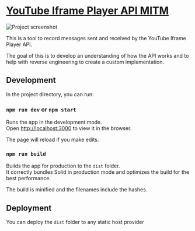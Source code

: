 # [YouTube Iframe Player API MITM](https://ytplayermitm.techchrism.me)

![Project screenshot](https://github.com/techchrism/youtube-iframe-player-api-mitm/assets/26680599/82d21e22-934a-4020-b673-1167385ec4fa)

This is a tool to record messages sent and received by the YouTube Iframe Player API.

The goal of this is to develop an understanding of how the API works and to help with reverse engineering to create a custom implementation.

## Development

In the project directory, you can run:

### `npm run dev` or `npm start`

Runs the app in the development mode.<br>
Open [http://localhost:3000](http://localhost:3000) to view it in the browser.

The page will reload if you make edits.<br>

### `npm run build`

Builds the app for production to the `dist` folder.<br>
It correctly bundles Solid in production mode and optimizes the build for the best performance.

The build is minified and the filenames include the hashes.

## Deployment

You can deploy the `dist` folder to any static host provider